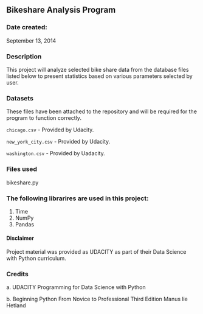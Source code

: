 ## Bikeshare Analysis Program

### Date created:
September 13, 2014

### Description
This project will analyze selected bike share data from the database files listed below to present statistics based on various parameters selected by user.  

### Datasets 
 These files have been attached to the repository and will be required for the program to function correctly.

`chicago.csv` - Provided by Udacity.

`new_york_city.csv` - Provided by Udacity.

`washington.csv` - Provided by Uadacity. 

### Files used
bikeshare.py

### The following librarires are used in this project:
1. Time
2. NumPy
3. Pandas 

#### Disclaimer
Project material was provided as UDACITY as part of their Data Science with Python curriculum.

### Credits
a.  UDACITY Programming for Data Science with Python

b.  Beginning Python From Novice to Professional Third Edition Manus lie Hetland


